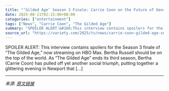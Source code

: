 ```yaml
---
title: "‘Gilded Age’ Season 3 Finale: Carrie Coon on the Future of George and Bertha’s Marriage and That Devastating Last Scene"
date: 2025-08-11T02:15:00+08:00
categories: ["entertainment"]
tags: ["News", "Carrie Coon", "The Gilded Age"]
summary: "SPOILER ALERT:&#160;This interview contains spoilers for the Season 3 finale of &#8220;The Gilded Age,&#8221; now streaming on HBO Max. Bertha Russell should be on the top of the world. As &#8220;The "
source_url: "https://variety.com/2025/tv/news/carrie-coon-gilded-age-season-3-finale-bertha-marriage-1236482320/"
---
```


SPOILER ALERT:&#160;This interview contains spoilers for the Season 3 finale of &#8220;The Gilded Age,&#8221; now streaming on HBO Max. Bertha Russell should be on the top of the world. As &#8220;The Gilded Age&#8221; ends its third season, Bertha (Carrie Coon) has pulled off yet another social triumph, putting together a glittering evening in Newport that [&#8230;]

---

*来源: [原文链接](https://variety.com/2025/tv/news/carrie-coon-gilded-age-season-3-finale-bertha-marriage-1236482320/)*

